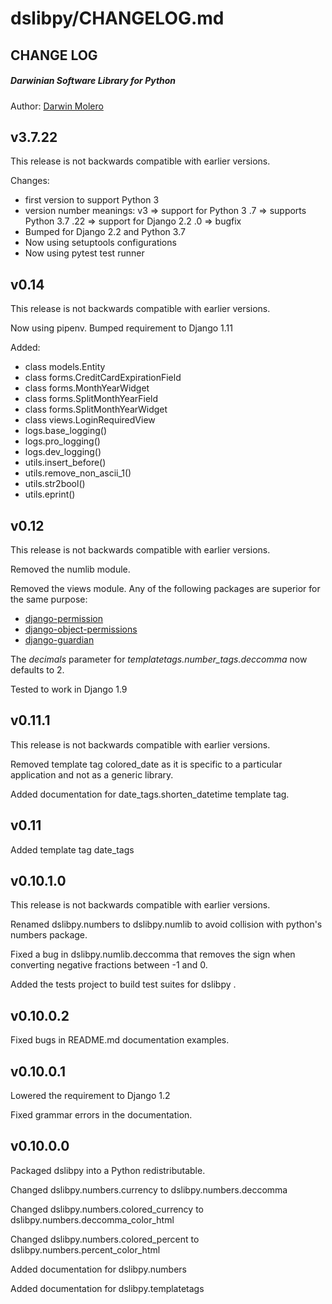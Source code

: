 dslibpy/CHANGELOG.md
====================

CHANGE LOG
----------
##### Darwinian Software Library for Python
Author: [Darwin Molero](http://blog.darwiniansoftware.com/about)


v3.7.22
-------
This release is not backwards compatible with earlier versions.

Changes:
- first version to support Python 3
- version number meanings:
    v3  => support for Python 3
    .7  => supports Python 3.7
    .22 => support for Django 2.2
    .0  => bugfix
- Bumped for Django 2.2 and Python 3.7
- Now using setuptools configurations
- Now using pytest test runner


v0.14
-----
This release is not backwards compatible with earlier versions.

Now using pipenv.
Bumped requirement to Django 1.11

Added:

* class models.Entity
* class forms.CreditCardExpirationField
* class forms.MonthYearWidget
* class forms.SplitMonthYearField
* class forms.SplitMonthYearWidget
* class views.LoginRequiredView
* logs.base_logging()
* logs.pro_logging()
* logs.dev_logging()
* utils.insert_before()
* utils.remove_non_ascii_1()
* utils.str2bool()
* utils.eprint()


v0.12
-----
This release is not backwards compatible with earlier versions.

Removed the numlib module.

Removed the views module. Any of the following packages are superior for the same purpose:

* [django-permission](http://django-permission.readthedocs.org/en/latest/)
* [django-object-permissions](https://pypi.python.org/pypi/django-object-permissions)
* [django-guardian](https://pythonhosted.org/django-guardian/userguide/check.html)

The *decimals* parameter for *templatetags.number_tags.deccomma* now defaults to 2.

Tested to work in Django 1.9


v0.11.1
-------
This release is not backwards compatible with earlier versions.

Removed template tag colored_date as it is specific to a particular application and not as a generic library.

Added documentation for date_tags.shorten_datetime template tag.


v0.11
-----
Added template tag date_tags


v0.10.1.0
---------
This release is not backwards compatible with earlier versions.

Renamed dslibpy.numbers to dslibpy.numlib to avoid collision with python's numbers package.

Fixed a bug in dslibpy.numlib.deccomma that removes the sign when converting negative fractions between -1 and 0.

Added the tests project to build test suites for dslibpy .


v0.10.0.2
---------
Fixed bugs in README.md documentation examples.


v0.10.0.1
---------
Lowered the requirement to Django 1.2

Fixed grammar errors in the documentation.


v0.10.0.0
---------
Packaged dslibpy into a Python redistributable.

Changed dslibpy.numbers.currency 
	to dslibpy.numbers.deccomma

Changed dslibpy.numbers.colored_currency
	to dslibpy.numbers.deccomma_color_html

Changed dslibpy.numbers.colored_percent
	to dslibpy.numbers.percent_color_html

Added documentation for dslibpy.numbers

Added documentation for dslibpy.templatetags 

